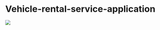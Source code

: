# Vehicle-rental-service-application
<img src="https://github.com/codingf3ver/images/blob/main/vehicle%20rental%20booking/home.png" style="height:200px, width:400px" >
